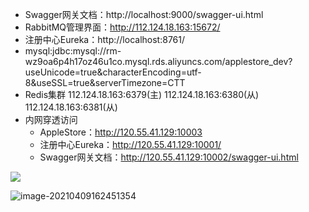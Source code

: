 * Swagger网关文档：http://localhost:9000/swagger-ui.html
* RabbitMQ管理界面：http://112.124.18.163:15672/
* 注册中心Eureka：http://localhost:8761/
* mysql:jdbc:mysql://rm-wz9oa6p4h17oz46u1co.mysql.rds.aliyuncs.com/applestore_dev?useUnicode=true&characterEncoding=utf-8&useSSL=true&serverTimezone=CTT
* Redis集群
    112.124.18.163:6379(主) 
    112.124.18.163:6380(从) 
    112.124.18.163:6381(从)
* 内网穿透访问
  * AppleStore：http://120.55.41.129:10003
  * 注册中心Eureka：http://120.55.41.129:10001/
  * Swagger网关文档：http://120.55.41.129:10002/swagger-ui.html

![](https://macross-img-bucket.oss-cn-shenzhen.aliyuncs.com/image/image-20210409162857719.png)

![image-20210409162451354](https://macross-img-bucket.oss-cn-shenzhen.aliyuncs.com/image/image-20210409162451354.png)